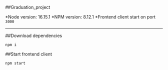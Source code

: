 ##Graduation_project

*Node version: 16.15.1
*NPM version: 8.12.1
*Frontend client start on port ```3000```

---
##Download dependencies

```
npm i
```

##Start frontend client

```
npm start
```